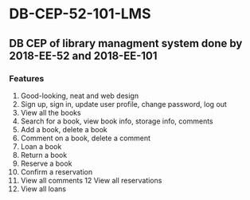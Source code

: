 # DB-CEP-52-101-LMS
## DB CEP of library managment system done by 2018-EE-52 and 2018-EE-101

### Features

1. Good-looking, neat and web design
2. Sign up, sign in, update user profile, change password, log out
3. View all the books
4. Search for a book, view book info, storage info, comments
5. Add a book, delete a book
6. Comment on a book, delete a comment
7. Loan a book
8. Return a book
9. Reserve a book 
10. Confirm a reservation 
11. View all comments
12 View all reservations
13. View all loans

